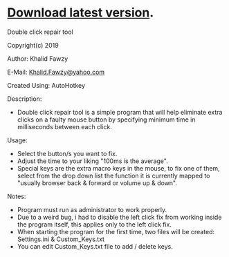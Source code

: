 # [Download latest version](https://github.com/Khalid-Fawzy/double-click-repair-tool/releases).
Double click repair tool

Copyright(c) 2019

Author:         Khalid Fawzy

E-Mail:         Khalid.Fawzy@yahoo.com

Created Using:  AutoHotkey

Description:
* Double click repair tool is a simple program that will help eliminate extra clicks on a faulty mouse button by specifying minimum time in milliseconds between each click.

Usage:
* Select the button/s you want to fix.
* Adjust the time to your liking "100ms is the average".
* Special keys are the extra macro keys in the mouse, to fix one of them, select from the drop down list the function it is currently mapped to "usually browser back & forward or volume up & down".

Notes:
* Program must run as administrator to work properly.
* Due to a weird bug, i had to disable the left click fix from working inside the program itself, this applies only to the left click fix.
* When starting the program for the first time, two files will be created: Settings.ini & Custom_Keys.txt
* You can edit Custom_Keys.txt file to add / delete keys.
